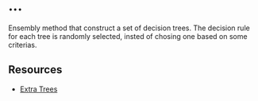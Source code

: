 # ...
Ensembly method that construct a set of decision trees. The decision rule for each tree is randomly selected, insted of chosing one based on some criterias.


## Resources
- [Extra Trees](https://mljar.com/machine-learning/extra-trees/)